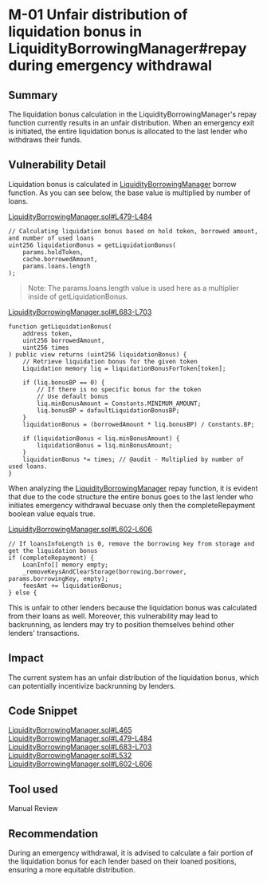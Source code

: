 # M-01 Unfair distribution of liquidation bonus in LiquidityBorrowingManager#repay during emergency withdrawal

## Summary

The liquidation bonus calculation in the LiquidityBorrowingManager's repay function currently results in an unfair distribution. When an emergency exit is initiated, the entire liquidation bonus is allocated to the last lender who withdraws their funds.

## Vulnerability Detail

Liquidation bonus is calculated in [LiquidityBorrowingManager](https://github.com/sherlock-audit/2023-10-real-wagmi-OndrejJuda/blob/b94b6255f71511664186a2a843031a872da65ca1/wagmi-leverage/contracts/LiquidityBorrowingManager.sol#L465) borrow function. As you can see below, the base value is multiplied by number of loans.

[LiquidityBorrowingManager.sol#L479-L484](https://github.com/sherlock-audit/2023-10-real-wagmi-OndrejJuda/blob/b94b6255f71511664186a2a843031a872da65ca1/wagmi-leverage/contracts/LiquidityBorrowingManager.sol#L479-L484)

```solidity
// Calculating liquidation bonus based on hold token, borrowed amount, and number of used loans
uint256 liquidationBonus = getLiquidationBonus(
    params.holdToken,
    cache.borrowedAmount,
    params.loans.length
);
```

> Note: The params.loans.length value is used here as a multiplier inside of getLiquidationBonus.

[LiquidityBorrowingManager.sol#L683-L703](https://github.com/sherlock-audit/2023-10-real-wagmi-OndrejJuda/blob/b94b6255f71511664186a2a843031a872da65ca1/wagmi-leverage/contracts/LiquidityBorrowingManager.sol#L683-L703)

```solidity
function getLiquidationBonus(
    address token,
    uint256 borrowedAmount,
    uint256 times
) public view returns (uint256 liquidationBonus) {
    // Retrieve liquidation bonus for the given token
    Liquidation memory liq = liquidationBonusForToken[token];

    if (liq.bonusBP == 0) {
        // If there is no specific bonus for the token
        // Use default bonus
        liq.minBonusAmount = Constants.MINIMUM_AMOUNT;
        liq.bonusBP = dafaultLiquidationBonusBP;
    }
    liquidationBonus = (borrowedAmount * liq.bonusBP) / Constants.BP;

    if (liquidationBonus < liq.minBonusAmount) {
        liquidationBonus = liq.minBonusAmount;
    }
    liquidationBonus *= times; // @audit - Multiplied by number of used loans.
}
```

When analyzing the [LiquidityBorrowingManager](https://github.com/sherlock-audit/2023-10-real-wagmi-OndrejJuda/blob/b94b6255f71511664186a2a843031a872da65ca1/wagmi-leverage/contracts/LiquidityBorrowingManager.sol#L532) repay function, it is evident that due to the code structure the entire bonus goes to the last lender who initiates emergency withdrawal becuase only then the completeRepayment boolean value equals true.

[LiquidityBorrowingManager.sol#L602-L606](https://github.com/sherlock-audit/2023-10-real-wagmi-OndrejJuda/blob/b94b6255f71511664186a2a843031a872da65ca1/wagmi-leverage/contracts/LiquidityBorrowingManager.sol#L602-L606)

```solidity
// If loansInfoLength is 0, remove the borrowing key from storage and get the liquidation bonus
if (completeRepayment) {
    LoanInfo[] memory empty;
    _removeKeysAndClearStorage(borrowing.borrower, params.borrowingKey, empty);
    feesAmt += liquidationBonus;
} else {
```

This is unfair to other lenders because the liquidation bonus was calculated from their loans as well. Moreover, this vulnerability may lead to backrunning, as lenders may try to position themselves behind other lenders' transactions.

## Impact

The current system has an unfair distribution of the liquidation bonus, which can potentially incentivize backrunning by lenders.

## Code Snippet

[LiquidityBorrowingManager.sol#L465](https://github.com/sherlock-audit/2023-10-real-wagmi-OndrejJuda/blob/b94b6255f71511664186a2a843031a872da65ca1/wagmi-leverage/contracts/LiquidityBorrowingManager.sol#L465)
[LiquidityBorrowingManager.sol#L479-L484](https://github.com/sherlock-audit/2023-10-real-wagmi-OndrejJuda/blob/b94b6255f71511664186a2a843031a872da65ca1/wagmi-leverage/contracts/LiquidityBorrowingManager.sol#L479-L484)
[LiquidityBorrowingManager.sol#L683-L703](https://github.com/sherlock-audit/2023-10-real-wagmi-OndrejJuda/blob/b94b6255f71511664186a2a843031a872da65ca1/wagmi-leverage/contracts/LiquidityBorrowingManager.sol#L683-L703)
[LiquidityBorrowingManager.sol#L532](https://github.com/sherlock-audit/2023-10-real-wagmi-OndrejJuda/blob/b94b6255f71511664186a2a843031a872da65ca1/wagmi-leverage/contracts/LiquidityBorrowingManager.sol#L532)
[LiquidityBorrowingManager.sol#L602-L606](https://github.com/sherlock-audit/2023-10-real-wagmi-OndrejJuda/blob/b94b6255f71511664186a2a843031a872da65ca1/wagmi-leverage/contracts/LiquidityBorrowingManager.sol#L602-L606)

## Tool used

Manual Review

## Recommendation

During an emergency withdrawal, it is advised to calculate a fair portion of the liquidation bonus for each lender based on their loaned positions, ensuring a more equitable distribution.
